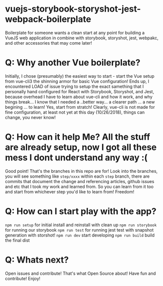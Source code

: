 # vuejs-storybook-storyshot-jest-webpack-boilerplate
Boilerplate for someone wants a clean start at any point for building a VueJS web application in combine with storybook, storyshot, jest, webpakc, and other accessories that may come later!

# Q: Why another Vue boilerplate?
Initially, I chose (presumably) the easiest way to start - start the Vue setup from vue-cli3 the shinning armor for basic Vue configuration! Ends up, I encountered LOAD of issue trying to setup the exact samething that I personally hand configured for React with Storybook, Storyshot, and Jest, because overhead I have to learn about vue-cli and how it work, and why things break... I know that I needed a ..better way... a clearer path ... a new begining ... to learn! Yes, start from stratch! Clearly, vue-cli is not made for fine configuration, at least not yet at this day (10/26/2018), things can change, you never know!

# Q: How can it help Me? All the stuff are already setup, now I got all these mess I dont understand any way :(
Good point! That's the branches in this repo are for! Look into the branches, you will see something like `step/xxxx` within each `step` branch, there are commits that document the change and referencing articles, github issues and etc that I took my work and learned from. So you can learn from it too and start from whichever step you'd like to learn from! Freedom!

# Q: How can I start play with the app?
`npm run setup` for initial install and reinstall with clean up
`npm run storybook` for running our storybook
`npm run test` for running jest test with snapshot generation with storshot!
`npm run dev` start developing
`npm run build` build the final dist

# Q: Whats next?
Open issues and contribute! That's what Open Source about! Have fun and contribute! Enjoy!
